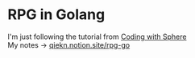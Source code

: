 # RPG in Golang

I'm just following the tutorial from [Coding with Sphere](https://www.youtube.com/playlist?list=PLvN4CrYN-8i7xnODFyCMty6ossz4eW0Cn)  
My notes → [qiekn.notion.site/rpg-go](https://qiekn.notion.site/rpg-go)
